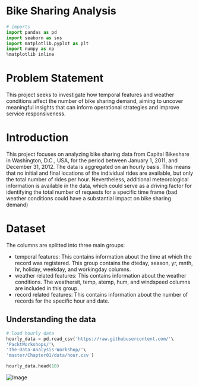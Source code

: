 # Bike Sharing Analysis

```python
# imports
import pandas as pd
import seaborn as sns
import matplotlib.pyplot as plt
import numpy as np
%matplotlib inline
```


# Problem Statement
This project seeks to investigate how temporal features and weather conditions affect the number of bike sharing demand, aiming to uncover meaningful insights that can inform operational strategies and improve service responsiveness.


# Introduction
This project focuses on analyzing bike sharing data from Capital Bikeshare in Washington, D.C., USA, for the period between January 1, 2011, and December 31, 2012. The data is aggregated on an hourly basis. This means that no initial and final locations of the individual rides are available, but only the total number of rides per hour. Nevertheless, additional meteorological information is available in the data, which could serve as a driving factor for identifying the total number of requests for a specific time frame (bad weather conditions could have a substantial impact on bike sharing demand)


# Dataset
 The columns are splitted into three main groups:

- temporal features: This contains information about the time at which the record was registered. This group contains the dteday, season, yr, mnth, hr, holiday, weekday, and workingday columns.
- weather related features: This contains information about the weather conditions. The weathersit, temp, atemp, hum, and windspeed columns are included in this group.
- record related features: This contains information about the number of records for the specific hour and date.


## Understanding the data
```python
# load hourly data
hourly_data = pd.read_csv('https://raw.githubusercontent.com/'\
'PacktWorkshops/'\
'The-Data-Analysis-Workshop/'\
'master/Chapter01/data/hour.csv')
```

```python
hourly_data.head(10)
```

![Image](https://github.com/user-attachments/assets/d7397000-2a32-4daf-8071-bf8f93e5debb)
